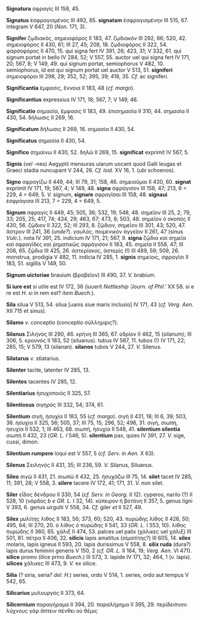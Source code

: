 **Signatura** σφραγίς III 158, 45.

**Signatus** ἐσφραγισμένος III 492, 65. **signatam** ἐσφραγισμένην III
515, 67. integram V 647, 20 (*Non.* 171, 3).

**Signifer** ζῳδιακός, σημειοφόρος II 183, 47. ζῳδιακόν III 292, 66;
520, 42. σημειοφόρος II 430, 61; III 27, 45; 208, 18. ζῳδιοφόρος II 322,
54. φαρσοφόρος II 470, 15. qui signa fert IV 391, 26; 423, 31; V 332,
61. qui signum portat in bello IV 284, 52; V 557, 55. auctor uel qui
signa fert IV 171, 20; 567, 8; V 149, 49. qui signum portat, semiophorus
V 482, 10. semiophorus, id est qui signum portat uel auctor V 513, 51.
**signiferi** σημειοφόροι III 298, 29; 352, 52; 395, 39; 418, 35. *Cf.*
ac signiferi.

**Significantia** ἐμφασις, ἔννοια II 183, 48 (*cf. margo*).

**Significantius** expressius IV 171, 18; 567, 7; V 149, 46.

**Significatio** σημασία, ἔμφασις II 183, 49. ἐπισημασία II 310, 44.
σημασία II 430, 54. δήλωσις II 269, 16.

**Significatum** δήλωσις II 269, 16. σημασία II 430, 54.

**Significatus** σημασία II 430, 54.

**Significo** σημαίνω II 430, 52. δηλῶ II 269, 15. **significat**
exprimit IV 567, 5.

**Signis** (*vel* -nes) Aegyptii mensuras uiarum uocant quod Galli
leugas et Graeci stadia nuncupant V 244, 26. *Cf. Isid.* XV 16, 1.
(*ubi* schoenos).

**Signo** σφραγίζω II 449, 44; III 79, 31; 158, 46. σημειοῦμαι II 430,
60. **signat** exprimit IV 171, 19; 567, 4; V 149, 48. **signa**
σφράγισον III 158, 47; 213, 6 = 229, 4 = 649, 5. *V.* signum,
**signare** σφραγῖσαι III 158, 48. **signaui** ἐσφράγισα III 213, 7 =
229, 4 = 649, 5.

**Signum** σφραγίς II 449, 45; 505, 36; 532, 19; 548, 48. σημεῖον III
25, 2; 79, 33; 205, 25; 417, 74; 434, 29; 463, 67; 473, 8; 503, 48.
σημεῖον ὁ σκοπός II 430, 56. ζῷδιον II 322, 52; III 293, 8. ζῷδιον,
σημεῖον III 301, 43; 520, 47. ἄστρον III 241, 36 (*unde?*). γαυλός,
ποιμενικὸν ἀγγεῖον II 261, 47 (sinus *Vulc.*). nota IV 391, 25. indicium
IV 171, 21; 567, 9. **signa** ζῷδια καὶ σημεῖα καὶ σφραγῖδες καὶ
ῥηματικῶς σφράγισον II 183, 45. σημεῖα II 558, 47; III 208, 65. ζῷδια
III 425, 26. ἀστερίσκος, ἀστερίς (!) III 489, 59; 509, 26. monstrua,
prodigia V 482, 11. indicia IV 285, 1. **signis** σημείοις, σφραγῖσι II
183, 51. sigillis V 149, 50.

**Signum uictoriae** brauium (βραβεῖον) III 490, 37. *V.* brabium.

**Si iure est** si utile est IV 172, 36 (iuuerit *Nettleship 'Journ. of
Phil.'* XX 58. si e re est *H.* si in rem est? *item Buech.*).

**Sila** silua V 513, 54. silua [uanis siue maris inclusio] IV 171, 43
(*cf. Verg. Aen.* XII 715 et sinus).

**Silamo** *v.* conceptio (conceptio σύλλημψις?).

**Silanus** Σιληνός III 290, 46. κρήνη III 365, 67. ὑδρίον II 462, 15
(silanum); III 306, 5. κρουνός II 183, 52 (siluanus). tubus IV 567, 11.
tubos (!) IV 171, 22; 285, 15; V 579, 13 (silanan). **silanos** tubos V
244, 27. *V.* Silenus.

**Silatarus** *v.* stlatarius.

**Silenter** tacite, latenter IV 285, 13.

**Silentes** tacentes IV 285, 12.

**Silentiarius** ἡσυχοποιός II 325, 57.

**Silentiosus** σιγηρός III 332, 54; 374, 61.

**Silentium** σιγή, ἡσυχία II 183, 55 (*cf. margo*). σιγή II 431, 18;
III 6, 39; 503, 36. ἡσυχία II 325, 56; 505, 37; III 75, 15; 296, 52;
496, 31. σιγή, σιωπή, ἡσυχία II 532, 1; III 463, 68. σιωπή, ἡσυχία II
548, 41. **silentium silentia** σιωπή II 432, 23 (*GR. L. I* 546, 5).
**silentium** pax, quies IV 391, 27. *V.* sige, cussi, dimon.

**Silentium rumpere** loqui est V 557, 5 (*cf. Serv. in Aen.* X 63).

**Silenus** Σειληνός II 431, 35; III 236, 59. *V.* Silanus, Siluanus.

**Sileo** σιγῶ II 431, 21. σιωπῶ II 432, 25. ἡσυχάζω III 75, 14.
**silet** tacet IV 285, 11; 391, 28; V 558, 3. **silere** tacere IV 172,
41; 171, 31. *V.* non silet.

**Siler** εἶδος δένδρου II 330, 54 (*cf. Serv. in Georg.* II 12).
cyperos, narilo (?) II 528, 10 (νάρδος *b e GR. L.* I 32, 14). κύπειρον
ἡ βοτάνη II 357, 5. genus ligni V 393, 6. genus uirgulti V 558, 34.
*Cf.* giler *et* II 527, 49.

**Silex** μυλίτης λίθος II 183, 56; 373, 60; 520, 43. πυρώδης λίθος II
426, 50; 495, 64; III 270, 20. ὁ λίθος ὁ πυρώδης II 541, 33 (*GR. L.* I
553, 10). λίθος πυρώδης II 360, 65. χάλιξ II 474, 53. palces uel palix
(χάλικες uel χάλιξ) III 501, 81. πέτρα II 406, 32. **silicis** lapis
amatitus (αἱματίτης?) III 605, 14. **silex** molaris, lapis igneus II
593, 20. lapis durissimus V 558, 8. **silix ruda** (dura?) lapis durus
feminini generis V 150, 2 (*cf. GR. L.* II 164, 19; *Verg. Aen.* VI
471). **silice** promo (ilice prino *Buech.*) III 573, 3. lapide IV 171,
32; 464, 1 (*v.* lapis). **silices** χάλικες III 473, 9. *V.* ex silice.

**Silia** (? siria, seria? *del. H.*) series, ordo V 514, 1. series,
ordo aut tempus V 542, 65.

**Silicarius** μυλουργός II 373, 64.

**Silicernium** παραγήραμα II 394, 20. παραλήρημα II 395, 29.
περίδειπνον. λύχνους γὰρ ἅπτειν πένθει οὐ θέμις
